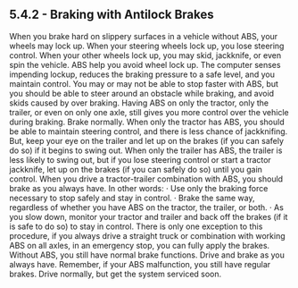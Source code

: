 ## 5.4.2 - Braking with Antilock Brakes
When you brake hard on slippery surfaces in a vehicle without ABS, your wheels may lock up. When your steering wheels lock up, you lose steering control. When your other wheels lock up, you may skid, jackknife, or even spin the vehicle.
ABS help you avoid wheel lock up. The computer senses impending lockup, reduces the braking pressure to a safe level, and you maintain control.
You may or may not be able to stop faster with ABS, but you should be able to steer around an obstacle while braking, and avoid skids caused by over braking.
Having ABS on only the tractor, only the trailer, or even on only one axle, still gives you more control over the vehicle during braking. Brake normally.
When only the tractor has ABS, you should be able to maintain steering control, and there is less chance of jackknifing. But, keep your eye on the trailer and let up on the brakes (if you can safely do so) if it begins to swing out.
When only the trailer has ABS, the trailer is less likely to swing out, but if you lose steering control or start a tractor jackknife, let up on the brakes (if you can safely do so) until you gain control.
When you drive a tractor-trailer combination with ABS, you should brake as you always have. In other words:
· Use only the braking force necessary to stop safely and stay in control.
· Brake the same way, regardless of whether you have ABS on the tractor, the trailer, or both.
· As you slow down, monitor your tractor and trailer and back off the brakes (if it is safe to do so) to stay in control.
There is only one exception to this procedure, if you always drive a straight truck or combination with working ABS on all axles, in an emergency stop, you can fully apply the brakes. Without ABS, you still have normal brake functions. Drive and brake as you always have. Remember, if your ABS malfunction, you still have regular brakes. Drive normally, but get the system serviced soon.